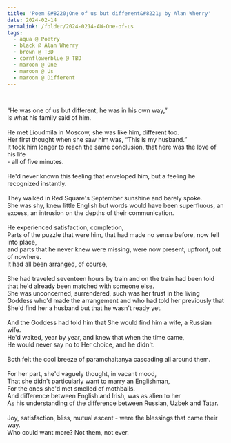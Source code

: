 ```yaml
---
title: 'Poem &#8220;One of us but different&#8221; by Alan Wherry'
date: 2024-02-14
permalink: /folder/2024-0214-AW-One-of-us
tags:
  - aqua @ Poetry
  - black @ Alan Wherry
  - brown @ TBD
  - cornflowerblue @ TBD
  - maroon @ One
  - maroon @ Us
  - maroon @ Different
---
```


<br>

<p>
“He was one of us but different, he was in his own way,”<br>
Is what his family said of him.<br>
<br>
He met Lioudmila in Moscow, she was like him, different too.<br>
Her first thought when she saw him was, “This is my husband.”<br>
It took him longer to reach the same conclusion, that here was the love of his life<br>
- all of five minutes.<br>
<br>
He'd never known this feeling that enveloped him, but a feeling he recognized instantly.<br>
<br>
They walked in Red Square's September sunshine and barely spoke.<br>
She was shy, knew little English but words would have been superfluous, an excess, an intrusion on the depths of their communication.<br>
<br> 
He experienced satisfaction, completion,<br>
Parts of the puzzle that were him, that had made no sense before, now fell into place,<br>
and parts that he never knew were missing, were now present, upfront, out of nowhere.<br>
It had all been arranged, of course,<br>
<br> 
She had traveled seventeen hours by train and on the train had been told that he'd already been matched with someone else.<br>
She was unconcerned, surrendered, such was her trust in the living Goddess who'd made the arrangement and who had told her previously that She'd find her a husband but that he wasn't ready yet.<br>
<br>
And the Goddess had told him that She would find him a wife, a Russian wife.<br>
He'd waited, year by year, and knew that when the time came,<br>
He would never say no to Her choice, and he didn't.<br>
<br>
Both felt the cool breeze of paramchaitanya cascading all around them.<br>
<br>
For her part, she'd vaguely thought, in vacant mood,<br>
That she didn't particularly want to marry an Englishman,<br>
For the ones she'd met smelled of mothballs.<br>
And difference between English and Irish, was as alien to her<br>
As his understanding of the difference between Russian, Uzbek and Tatar.<br>
<br> 
Joy, satisfaction, bliss, mutual ascent - were the blessings that came their way.<br>
Who could want more? Not them, not ever.<br>
</p>